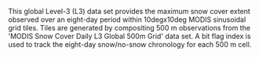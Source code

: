 This global Level-3 (L3) data set provides the maximum snow cover extent observed over an eight-day period within 10degx10deg MODIS sinusoidal grid tiles. Tiles are generated by compositing 500 m observations from the 'MODIS Snow Cover Daily L3 Global 500m Grid' data set. A bit flag index is used to track the eight-day snow/no-snow chronology for each 500 m cell.